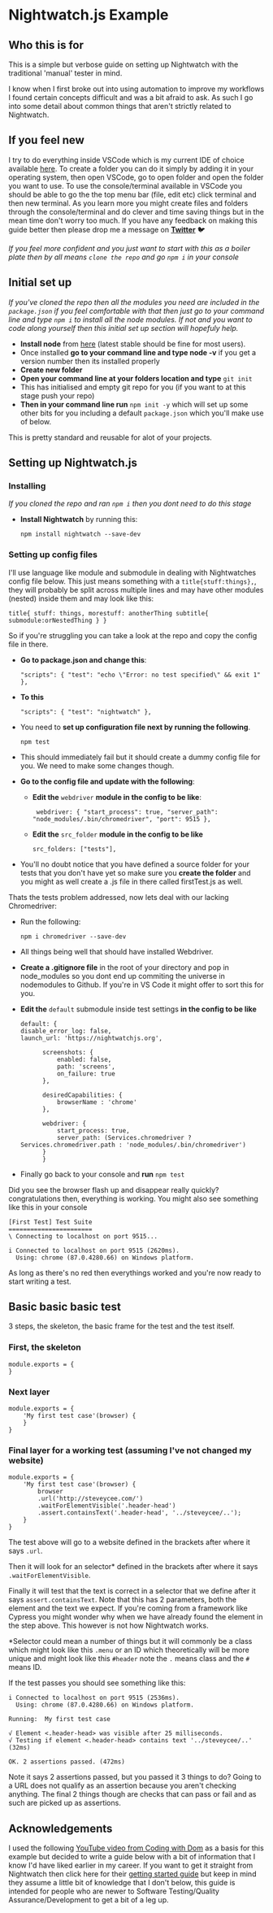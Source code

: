 # Nightwatch.js Example

## Who this is for

This is a simple but verbose guide on setting up Nightwatch with the traditional 'manual' tester in mind.

I know when I first broke out into using automation to improve my workflows I found certain concepts difficult and was a bit afraid to ask. As such I go into some detail about common things that aren't strictly related to Nightwatch.

## If you feel new

I try to do everything inside VSCode which is my current IDE of choice available [here](https://code.visualstudio.com/). To create a folder you can do it simply by adding it in your operating system, then open VSCode, go to open folder and open the folder you want to use. To use the console/terminal available in VSCode you should be able to go the the top menu bar (file, edit etc) click terminal and then new terminal. As you learn more you might create files and folders through the console/terminal and do clever and time saving things but in the mean time don't worry too much. If you have any feedback on making this guide better then please drop me a message on **[Twitter](https://twitter.com/steveycee?lang=en)** 🐦

_If you feel more confident and you just want to start with this as a boiler plate then by all means `clone the repo` and go `npm i` in your console_

## Initial set up

_If you've cloned the repo then all the modules you need are included in the `package.json` if you feel comfortable with that then just go to your command line and type `npm i` to install all the node modules. If not and you want to code along yourself then this initial set up section will hopefuly help._

- **Install node** from [here](https://nodejs.org/en/download/) (latest stable should be fine for most users).
- Once installed **go to your command line and type node -v** if you get a version number then its installed properly
- **Create new folder**
- **Open your command line at your folders location and type** `git init`
- This has initialised and empty git repo for you (if you want to at this stage push your repo)
- **Then in your command line run** `npm init -y` which will set up some other bits for you including a default `package.json` which you'll make use of below.

This is pretty standard and reusable for alot of your projects.

## Setting up Nightwatch.js

### Installing

_If you cloned the repo and ran `npm i` then you dont need to do this stage_

- **Install Nightwatch** by running this:

  `npm install nightwatch --save-dev`

### Setting up config files

I'll use language like module and submodule in dealing with Nightwatches config file below. This just means something with a `title{stuff:things},`, they will probably be split across multiple lines and may have other modules (nested) inside them and may look like this:

`title{ stuff: things, morestuff: anotherThing subtitle{ submodule:orNestedThing } }`

So if you're struggling you can take a look at the repo and copy the config file in there.

- **Go to package.json and change this**:

  `"scripts": { "test": "echo \"Error: no test specified\" && exit 1" },`

- **To this**

  `"scripts": { "test": "nightwatch" },`

- You need to **set up configuration file next by running the following**.

  `npm test`

- This should immediately fail but it should create a dummy config file for you. We need to make some changes though.

- **Go to the config file and update with the following**:

  - **Edit the** `webdriver` **module in the config to be like**:

    ` webdriver: { "start_process": true, "server_path": "node_modules/.bin/chromedriver", "port": 9515 },`

  - **Edit the** `src_folder` **module in the config to be like**

    `src_folders: ["tests"],`

- You'll no doubt notice that you have defined a source folder for your tests that you don't have yet so make sure you **create the folder** and you might as well create a .js file in there called firstTest.js as well.

Thats the tests problem addressed, now lets deal with our lacking Chromedriver:

- Run the following:

  `npm i chromedriver --save-dev`

- All things being well that should have installed Webdriver.

- **Create a .gitignore file** in the root of your directory and pop in node_modules so you dont end up commiting the universe in nodemodules to Github. If you're in VS Code it might offer to sort this for you.

- **Edit the** `default` submodule inside test settings **in the config to be like**

  ```
  default: {
  disable_error_log: false,
  launch_url: 'https://nightwatchjs.org',

        screenshots: {
            enabled: false,
            path: 'screens',
            on_failure: true
        },

        desiredCapabilities: {
            browserName : 'chrome'
        },

        webdriver: {
            start_process: true,
            server_path: (Services.chromedriver ? Services.chromedriver.path : 'node_modules/.bin/chromedriver')
        }
        }

  ```

- Finally go back to your console and **run** `npm test`

Did you see the browser flash up and disappear really quickly? congratulations then, everything is working. You might also see something like this in your console

```
[First Test] Test Suite
=======================
\ Connecting to localhost on port 9515...

i Connected to localhost on port 9515 (2620ms).
  Using: chrome (87.0.4280.66) on Windows platform.
```

As long as there's no red then everythings worked and you're now ready to start writing a test.

## Basic basic basic test

3 steps, the skeleton, the basic frame for the test and the test itself.

### First, the skeleton

```
module.exports = {
}
```

### Next layer

```
module.exports = {
    'My first test case'(browser) {
    }
}
```

### Final layer for a working test (assuming I've not changed my website)

```
module.exports = {
    'My first test case'(browser) {
        browser
        .url('http://steveycee.com/')
        .waitForElementVisible('.header-head')
        .assert.containsText('.header-head', '../steveycee/..');
    }
}
```

The test above will go to a website defined in the brackets after where it says `.url`.

Then it will look for an selector\* defined in the brackets after where it says `.waitForElementVisible`.

Finally it will test that the text is correct in a selector that we define after it says `assert.containsText`. Note that this has 2 parameters, both the element and the text we expect. If you're coming from a framework like Cypress you might wonder why when we have already found the element in the step above. This however is not how Nightwatch works.

\*Selector could mean a number of things but it will commonly be a class which might look like this `.menu` or an ID which theoretically will be more unique and might look like this `#header` note the `.` means class and the `#` means ID.

If the test passes you should see something like this:

```
i Connected to localhost on port 9515 (2536ms).
  Using: chrome (87.0.4280.66) on Windows platform.

Running:  My first test case

√ Element <.header-head> was visible after 25 milliseconds.
√ Testing if element <.header-head> contains text '../steveycee/..' (32ms)

OK. 2 assertions passed. (472ms)
```

Note it says 2 assertions passed, but you passed it 3 things to do? Going to a URL does not qualify as an assertion because you aren't checking anything. The final 2 things though are checks that can pass or fail and as such are picked up as assertions.

## Acknowledgements

I used the following [YouTube video from Coding with Dom](https://www.youtube.com/watch?v=Q8jIlG6WXvI) as a basis for this example but decided to write a guide below with a bit of information that I know I'd have liked earlier in my career. If you want to get it straight from Nightwatch then click here for their [getting started guide](https://nightwatchjs.org/gettingstarted/) but keep in mind they assume a little bit of knowledge that I don't below, this guide is intended for people who are newer to Software Testing/Quality Assurance/Development to get a bit of a leg up.
